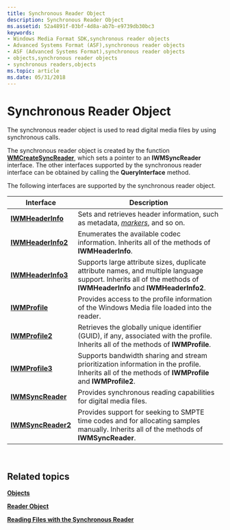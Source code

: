 ```yaml
---
title: Synchronous Reader Object
description: Synchronous Reader Object
ms.assetid: 52a4891f-03bf-4d8a-ab7b-e9739db30bc3
keywords:
- Windows Media Format SDK,synchronous reader objects
- Advanced Systems Format (ASF),synchronous reader objects
- ASF (Advanced Systems Format),synchronous reader objects
- objects,synchronous reader objects
- synchronous readers,objects
ms.topic: article
ms.date: 05/31/2018
---
```


# Synchronous Reader Object

The synchronous reader object is used to read digital media files by using synchronous calls.

The synchronous reader object is created by the function [**WMCreateSyncReader**](/windows/desktop/api/Wmsdkidl/nf-wmsdkidl-wmcreatesyncreader), which sets a pointer to an **IWMSyncReader** interface. The other interfaces supported by the synchronous reader interface can be obtained by calling the **QueryInterface** method.

The following interfaces are supported by the synchronous reader object.



| Interface                                | Description                                                                                                                                                        |
|------------------------------------------|--------------------------------------------------------------------------------------------------------------------------------------------------------------------|
| [**IWMHeaderInfo**](/windows/desktop/api/wmsdkidl/nn-wmsdkidl-iwmheaderinfo)   | Sets and retrieves header information, such as metadata, [*markers*](wmformat-glossary.md), and so on.                                            |
| [**IWMHeaderInfo2**](/windows/desktop/api/wmsdkidl/nn-wmsdkidl-iwmheaderinfo2) | Enumerates the available codec information. Inherits all of the methods of **IWMHeaderInfo**.                                                                      |
| [**IWMHeaderInfo3**](/windows/desktop/api/wmsdkidl/nn-wmsdkidl-iwmheaderinfo3) | Supports large attribute sizes, duplicate attribute names, and multiple language support. Inherits all of the methods of **IWMHeaderInfo** and **IWMHeaderInfo2**. |
| [**IWMProfile**](iwmprofile.md)         | Provides access to the profile information of the Windows Media file loaded into the reader.                                                                       |
| [**IWMProfile2**](/windows/desktop/api/wmsdkidl/nn-wmsdkidl-iwmprofile2)       | Retrieves the globally unique identifier (GUID), if any, associated with the profile. Inherits all of the methods of **IWMProfile**.                               |
| [**IWMProfile3**](/windows/desktop/api/wmsdkidl/nn-wmsdkidl-iwmprofile3)       | Supports bandwidth sharing and stream prioritization information in the profile. Inherits all of the methods of **IWMProfile** and **IWMProfile2**.                |
| [**IWMSyncReader**](/windows/desktop/api/wmsdkidl/nn-wmsdkidl-iwmsyncreader)   | Provides synchronous reading capabilities for digital media files.                                                                                                 |
| [**IWMSyncReader2**](/windows/desktop/api/wmsdkidl/nn-wmsdkidl-iwmsyncreader2) | Provides support for seeking to SMPTE time codes and for allocating samples manually. Inherits all of the methods of **IWMSyncReader**.                            |



 

## Related topics

<dl> <dt>

[**Objects**](objects.md)
</dt> <dt>

[**Reader Object**](reader-object.md)
</dt> <dt>

[**Reading Files with the Synchronous Reader**](reading-files-with-the-synchronous-reader.md)
</dt> </dl>

 

 




